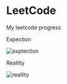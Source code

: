 # LeetCode
My leetcode progress 

Expection

![exptection](https://imgur.com/QJaPytS)

Reallity

![reallity](https://imgur.com/qG5r7lJ)
